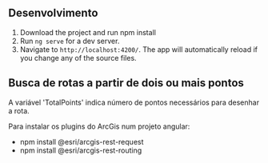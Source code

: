 

## Desenvolvimento
1) Download the project and run npm install
2) Run `ng serve` for a dev server.
3) Navigate to  `http://localhost:4200/`. The app will automatically reload if you change any of the source files.

## Busca de rotas a partir de dois ou mais pontos
A variável 'TotalPoints' indica  número de pontos necessários para desenhar a rota.

Para instalar os plugins do ArcGis num projeto angular: 
- npm install @esri/arcgis-rest-request
- npm install @esri/arcgis-rest-routing
